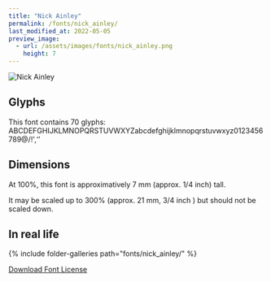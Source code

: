 ```yaml
---
title: "Nick Ainley"
permalink: /fonts/nick_ainley/
last_modified_at: 2022-05-05
preview_image:
  - url: /assets/images/fonts/nick_ainley.png
    height: 7
---
```

![Nick Ainley](/assets/images/fonts/nick_ainley.png)


## Glyphs

This font contains 70 glyphs:
ABCDEFGHIJKLMNOPQRSTUVWXYZabcdefghijklmnopqrstuvwxyz0123456789@/!',‘’


## Dimensions

At 100%, this font is approximatively 7 mm (approx. 1/4 inch) tall.

It may be scaled  up to  300% (approx. 21 mm, 3/4 inch ) but should not be scaled down.

## In real life
{% include folder-galleries path="fonts/nick_ainley/" %}


[Download Font License](https://github.com/inkstitch/inkstitch/tree/main/fonts/nick_ainley/LICENSE)
